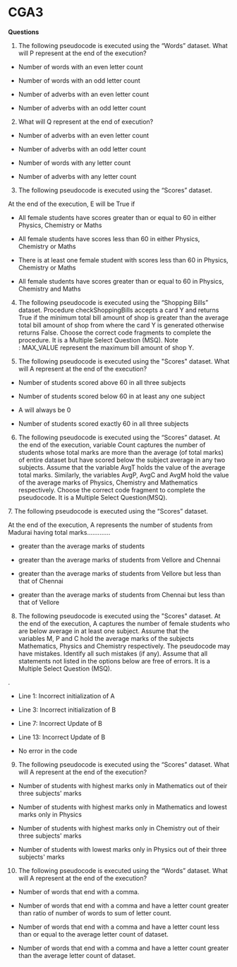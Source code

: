 # CGA3

**Questions**

1. The following pseudocode is executed using the “Words” dataset. What will P represent at the end of the execution?

- Number of words with an even letter count

- Number of words with an odd letter count

- Number of adverbs with an even letter count

- Number of adverbs with an odd letter count

2. What will Q represent at the end of execution?

- Number of adverbs with an even letter count

- Number of adverbs with an odd letter count

- Number of words with any letter count

- Number of adverbs with any letter count

3. The following pseudocode is executed using the “Scores” dataset.

At the end of the execution, E will be True if

- All female students have scores greater than or equal to 60 in either Physics, Chemistry or Maths

- All female students have scores less than 60 in either Physics, Chemistry or Maths

- There is at least one female student with scores less than 60 in Physics, Chemistry or Maths

- All female students have scores greater than or equal to 60 in Physics, Chemistry and Maths  

4. The following pseudocode is executed using the “Shopping Bills” dataset. Procedure checkShoppingBills accepts a card Y and returns True if the minimum total bill amount of shop is greater than the average total bill amount of shop from where the card Y is generated otherwise returns False. Choose the correct code fragments to complete the procedure. It is a Multiple Select Question (MSQ). Note : MAX_VALUE represent the maximum bill amount of shop Y.  

4. The following pseudocode is executed using the "Scores" dataset. What will A represent at the end of the execution?

- Number of students scored above 60 in all three subjects

- Number of students scored below 60 in at least any one subject

- A will always be 0

- Number of students scored exactly 60 in all three subjects

6. The following pseudocode is executed using the “Scores” dataset. At the end of the execution, variable Count captures the number of students whose total marks are more than the average (of total marks) of entire dataset but have scored below the subject average in any two subjects. Assume that the variable AvgT holds the value of the average total marks. Similarly, the variables AvgP, AvgC and AvgM hold the value of the average marks of Physics, Chemistry and Mathematics respectively. Choose the correct code fragment to complete the pseudocode. It is a Multiple Select Question(MSQ).  

7\. The following pseudocode is executed using the “Scores” dataset.

At the end of the execution, A represents the number of students from Madurai having total marks.............

- greater than the average marks of students

- greater than the average marks of students from Vellore and Chennai

- greater than the average marks of students from Vellore but less than that of Chennai

- greater than the average marks of students from Chennai but less than that of Vellore

8. The following pseudocode is executed using the "Scores" dataset. At the end of the execution, A captures the number of female students who are below average in at least one subject. Assume that the variables M, P and C hold the average marks of the subjects Mathematics, Physics and Chemistry respectively. The pseudocode may have mistakes. Identify all such mistakes (if any). Assume that all statements not listed in the options below are free of errors. It is a Multiple Select Question (MSQ).  

.

- Line 1: Incorrect initialization of A  

- Line 3: Incorrect initialization of B

- Line 7: Incorrect Update of B

- Line 13: Incorrect Update of B

- No error in the code

9. The following pseudocode is executed using the “Scores” dataset. What will A represent at the end of the execution?

- Number of students with highest marks only in Mathematics out of their three subjects' marks

- Number of students with highest marks only in Mathematics and lowest marks only in Physics

- Number of students with highest marks only in Chemistry out of their three subjects' marks

- Number of students with lowest marks only in Physics out of their three subjects' marks

10. The following pseudocode is executed using the “Words” dataset. What will A represent at the end of the execution?

- Number of words that end with a comma.

- Number of words that end with a comma and have a letter count greater than ratio of number of words to sum of letter count.

- Number of words that end with a comma and have a letter count less than or equal to the average letter count of dataset.

- Number of words that end with a comma and have a letter count greater than the average letter count of dataset.